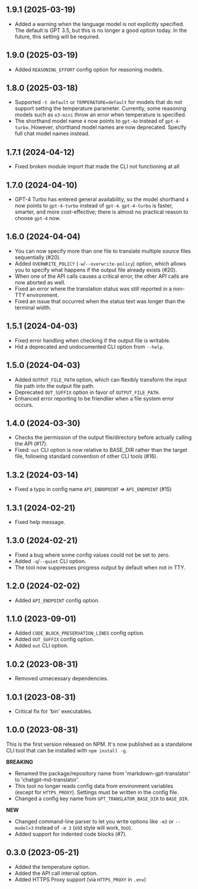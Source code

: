 ## 1.9.1 (2025-03-19)

- Added a warning when the language model is not explicitly specified. The default is GPT 3.5, but this is no longer a good option today. In the future, this setting will be required.

## 1.9.0 (2025-03-19)

- Added `REASONING_EFFORT` config option for reasoning models.

## 1.8.0 (2025-03-18)

- Supported `-t default` or `TEMPERATURE=default` for models that do not support setting the temperature parameter. Currently, some reasoning models such as `o3-mini` throw an error when temperature is specified.
- The shorthand model name `4` now points to `gpt-4o` instead of `gpt-4-turbo`. However, shorthand model names are now deprecated. Specify full chat model names instead.

## 1.7.1 (2024-04-12)

- Fixed broken module import that made the CLI not functioning at all

## 1.7.0 (2024-04-10)

- GPT-4 Turbo has entered general availability, so the model shorthand `4` now points to `gpt-4-turbo` instead of `gpt-4`. `gpt-4-turbo` is faster, smarter, and more cost-effective; there is almost no practical reason to choose `gpt-4` now.

## 1.6.0 (2024-04-04)

- You can now specify more than one file to translate multiple source files sequentially (#20).
- Added `OVERWRITE_POLICY` (`-w`/`--overwrite-policy`) option, which allows you to specify what happens if the output file already exists (#20).
- When one of the API calls causes a critical error, the other API calls are now aborted as well.
- Fixed an error where the translation status was still reported in a non-TTY environment.
- Fixed an issue that occurred when the status text was longer than the terminal width.

## 1.5.1 (2024-04-03)

- Fixed error handling when checking if the output file is writable.
- Hid a deprecated and undocumented CLI option from `--help`.

## 1.5.0 (2024-04-03)

- Added `OUTPUT_FILE_PATH` option, which can flexibly transform the input file path into the output file path.
- Deprecated `OUT_SUFFIX` option in favor of `OUTPUT_FILE_PATH`.
- Enhanced error reporting to be friendlier when a file system error occurs.

## 1.4.0 (2024-03-30)

- Checks the permission of the output file/directory before actually calling the API (#17).
- Fixed: `out` CLI option is now relative to BASE_DIR rather than the target file, following standard convention of other CLI tools (#16).

## 1.3.2 (2024-03-14)

- Fixed a typo in config name `API_ENDOPOINT` => `API_ENDPOINT` (#15)

## 1.3.1 (2024-02-21)

- Fixed help message.

## 1.3.0 (2024-02-21)

- Fixed a bug where some config values could not be set to zero.
- Added `-q`/`--quiet` CLI option.
- The tool now suppresses progress output by default when not in TTY.

## 1.2.0 (2024-02-02)

- Added `API_ENDPOINT` config option.

## 1.1.0 (2023-09-01)

- Added `CODE_BLOCK_PRESERVATION_LINES` config option.
- Added `OUT_SUFFIX` config option.
- Added `out` CLI option.

## 1.0.2 (2023-08-31)

- Removed unnecessary dependencies.

## 1.0.1 (2023-08-31)

- Critical fix for 'bin' executables.

## 1.0.0 (2023-08-31)

This is the first version released on NPM. It's now published as a standalone CLI tool that can be installed with `npm install -g`.

**BREAKING**

- Renamed the package/repository name from 'markdown-gpt-translator' to 'chatgpt-md-translator'.
- This tool no longer reads config data from environment variables (except for `HTTPS_PROXY`). Settings must be written in the config file.
- Changed a config key name from `GPT_TRANSLATOR_BASE_DIR` to `BASE_DIR`.

**NEW**

- Changed command-line parser to let you write options like `-m3` or `--model=3` instead of `-m 3` (old style will work, too).
- Added support for indented code blocks (#7).

## 0.3.0 (2023-05-21)

- Added the temperature option.
- Added the API call interval option.
- Added HTTPS Proxy support (via `HTTPS_PROXY` in `.env`)
